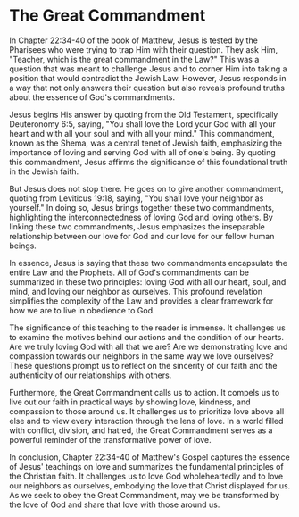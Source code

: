 # The Great Commandment

In Chapter 22:34-40 of the book of Matthew, Jesus is tested by the Pharisees who were trying to trap Him with their question. They ask Him, "Teacher, which is the great commandment in the Law?" This was a question that was meant to challenge Jesus and to corner Him into taking a position that would contradict the Jewish Law. However, Jesus responds in a way that not only answers their question but also reveals profound truths about the essence of God's commandments.

Jesus begins His answer by quoting from the Old Testament, specifically Deuteronomy 6:5, saying, "You shall love the Lord your God with all your heart and with all your soul and with all your mind." This commandment, known as the Shema, was a central tenet of Jewish faith, emphasizing the importance of loving and serving God with all of one's being. By quoting this commandment, Jesus affirms the significance of this foundational truth in the Jewish faith.

But Jesus does not stop there. He goes on to give another commandment, quoting from Leviticus 19:18, saying, "You shall love your neighbor as yourself." In doing so, Jesus brings together these two commandments, highlighting the interconnectedness of loving God and loving others. By linking these two commandments, Jesus emphasizes the inseparable relationship between our love for God and our love for our fellow human beings.

In essence, Jesus is saying that these two commandments encapsulate the entire Law and the Prophets. All of God's commandments can be summarized in these two principles: loving God with all our heart, soul, and mind, and loving our neighbor as ourselves. This profound revelation simplifies the complexity of the Law and provides a clear framework for how we are to live in obedience to God.

The significance of this teaching to the reader is immense. It challenges us to examine the motives behind our actions and the condition of our hearts. Are we truly loving God with all that we are? Are we demonstrating love and compassion towards our neighbors in the same way we love ourselves? These questions prompt us to reflect on the sincerity of our faith and the authenticity of our relationships with others.

Furthermore, the Great Commandment calls us to action. It compels us to live out our faith in practical ways by showing love, kindness, and compassion to those around us. It challenges us to prioritize love above all else and to view every interaction through the lens of love. In a world filled with conflict, division, and hatred, the Great Commandment serves as a powerful reminder of the transformative power of love.

In conclusion, Chapter 22:34-40 of Matthew's Gospel captures the essence of Jesus' teachings on love and summarizes the fundamental principles of the Christian faith. It challenges us to love God wholeheartedly and to love our neighbors as ourselves, embodying the love that Christ displayed for us. As we seek to obey the Great Commandment, may we be transformed by the love of God and share that love with those around us.
